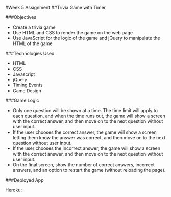 #Week 5 Assignment
##Trivia Game with Timer

###Objectives
* Create a trivia game
* Use HTML and CSS to render the game on the web page
* Use JavaScript for the logic of the game and jQuery to manipulate the HTML of the game

###Technologies Used
* HTML
* CSS
* Javascript
* jQuery
* Timing Events
* Game Design

###Game Logic

* Only one question will be shown at a time. The time limit will apply to each question, and when the time runs out, the game will show a screen with the correct answer, and then move on to the next question without user input.
* If the user chooses the correct answer, the game will show a screen letting them know the answer was correct, and then move on to the next question without user input.
* If the user chooses the incorrect answer, the game will show a screen with the correct answer, and then move on to the next question without user input.
* On the final screen, show the number of correct answers, incorrect answers, and an option to restart the game (without reloading the page).

###Deployed App

Heroku:
